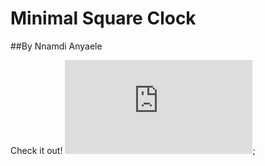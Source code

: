 # Minimal Square Clock

##By Nnamdi Anyaele

Check it out!  ![Click Here](https://oguchiike.github.io/Anyaele_Nnamdi_ART2210/Anyaele's_Square_Clock/project.html);

